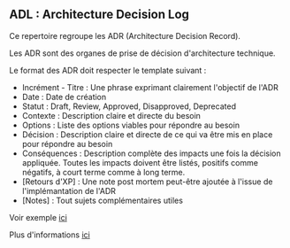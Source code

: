 ## ADL : Architecture Decision Log

Ce repertoire regroupe les ADR (Architecture Decision Record).

Les ADR sont des organes de prise de décision d'architecture technique.

Le format des ADR doit respecter le template suivant : 
* Incrément - Titre : Une phrase exprimant clairement l'objectif de l'ADR
* Date : Date de création
* Statut : Draft, Review, Approved, Disapproved, Deprecated
* Contexte : Description claire et directe du besoin
* Options : Liste des options viables pour répondre au besoin
* Décision : Description claire et directe de ce qui va être mis en place pour répondre au besoin
* Conséquences : Description complète des impacts une fois la décision appliquée. Toutes les impacts doivent être listés, positifs comme négatifs, à court terme comme à long terme.
* [Retours d'XP] : Une note post mortem peut-être ajoutée à l'issue de l'implémantation de l'ADR
* [Notes] : Tout sujets complémentaires utiles

Voir exemple [ici]()

Plus d'informations [ici](https://cognitect.com/blog/2011/11/15/documenting-architecture-decisions])

